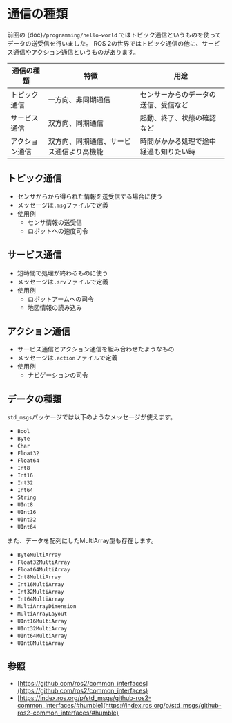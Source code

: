 # 通信の種類

前回の
{doc}`/programming/hello-world`
ではトピック通信というものを使ってデータの送受信を行いました。
ROS 2の世界ではトピック通信の他に、サービス通信やアクション通信というものがあります。

| 通信の種類     | 特徴                                     | 用途                                     |
| ---            | ---                                      | ---                                      |
| トピック通信   | 一方向、非同期通信                       | センサーからのデータの送信、受信など     |
| サービス通信   | 双方向、同期通信                         | 起動、終了、状態の確認など               |
| アクション通信 | 双方向、同期通信、サービス通信より高機能 | 時間がかかる処理で途中経過も知りたい時   |

## トピック通信

- センサからから得られた情報を送受信する場合に使う
- メッセージは`.msg`ファイルで定義
- 使用例
    - センサ情報の送受信
    - ロボットへの速度司令

## サービス通信

- 短時間で処理が終わるものに使う
- メッセージは`.srv`ファイルで定義
- 使用例
    - ロボットアームへの司令
    - 地図情報の読み込み

## アクション通信

- サービス通信とアクション通信を組み合わせたようなもの
- メッセージは`.action`ファイルで定義
- 使用例
    - ナビゲーションの司令

## データの種類

`std_msgs`パッケージでは以下のようなメッセージが使えます。

- `Bool`
- `Byte`
- `Char`
- `Float32`
- `Float64`
- `Int8`
- `Int16`
- `Int32`
- `Int64`
- `String`
- `UInt8`
- `UInt16`
- `UInt32`
- `UInt64`

また、データを配列にしたMultiArray型も存在します。

- `ByteMultiArray`
- `Float32MultiArray`
- `Float64MultiArray`
- `Int8MultiArray`
- `Int16MultiArray`
- `Int32MultiArray`
- `Int64MultiArray`
- `MultiArrayDimension`
- `MultiArrayLayout`
- `UInt16MultiArray`
- `UInt32MultiArray`
- `UInt64MultiArray`
- `UInt8MultiArray`

## 参照

- [https://github.com/ros2/common_interfaces](https://github.com/ros2/common_interfaces)
- [https://index.ros.org/p/std_msgs/github-ros2-common_interfaces/#humble](https://index.ros.org/p/std_msgs/github-ros2-common_interfaces/#humble)
